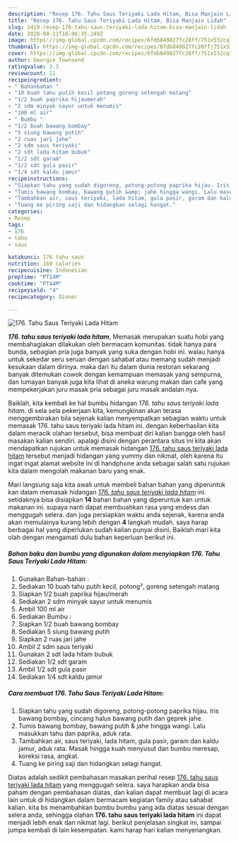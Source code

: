 ```yaml
---
description: "Resep 176. Tahu Saus Teriyaki Lada Hitam, Bisa Manjain Lidah"
title: "Resep 176. Tahu Saus Teriyaki Lada Hitam, Bisa Manjain Lidah"
slug: 1419-resep-176-tahu-saus-teriyaki-lada-hitam-bisa-manjain-lidah
date: 2020-08-11T10:08:35.249Z
image: https://img-global.cpcdn.com/recipes/6fdb849827fc28ff/751x532cq70/176-tahu-saus-teriyaki-lada-hitam-foto-resep-utama.jpg
thumbnail: https://img-global.cpcdn.com/recipes/6fdb849827fc28ff/751x532cq70/176-tahu-saus-teriyaki-lada-hitam-foto-resep-utama.jpg
cover: https://img-global.cpcdn.com/recipes/6fdb849827fc28ff/751x532cq70/176-tahu-saus-teriyaki-lada-hitam-foto-resep-utama.jpg
author: Georgie Townsend
ratingvalue: 3.3
reviewcount: 11
recipeingredient:
- " Bahanbahan "
- "10 buah tahu putih kecil potong goreng setengah matang"
- "1/2 buah paprika hijaumerah"
- "2 sdm minyak sayur untuk menumis"
- "100 ml air"
- " Bumbu "
- "1/2 buah bawang bombay"
- "5 siung bawang putih"
- "2 ruas jari jahe"
- "2 sdm saus teriyaki"
- "2 sdt lada hitam bubuk"
- "1/2 sdt garam"
- "1/2 sdt gula pasir"
- "1/4 sdt kaldu jamur"
recipeinstructions:
- "Siapkan tahu yang sudah digoreng, potong-potong paprika hijau. Iris bawang bombay, cincang halus bawang putih dan geprek jahe."
- "Tumis bawang bombay, bawang putih &amp; jahe hingga wangi. Lalu masukkan tahu dan paprika, aduk rata."
- "Tambahkan air, saus teriyaki, lada hitam, gula pasir, garam dan kaldu jamur, aduk rata. Masak hingga kuah menyusut dan bumbu meresap, koreksi rasa, angkat."
- "Tuang ke piring saji dan hidangkan selagi hangat."
categories:
- Resep
tags:
- 176
- tahu
- saus

katakunci: 176 tahu saus 
nutrition: 169 calories
recipecuisine: Indonesian
preptime: "PT14M"
cooktime: "PT44M"
recipeyield: "4"
recipecategory: Dinner

---
```



![176. Tahu Saus Teriyaki Lada Hitam](https://img-global.cpcdn.com/recipes/6fdb849827fc28ff/751x532cq70/176-tahu-saus-teriyaki-lada-hitam-foto-resep-utama.jpg)

<b><i>176. tahu saus teriyaki lada hitam</i></b>, Memasak merupakan suatu hobi yang membahagiakan dilakukan oleh bermacam komunitas. tidak hanya para bunda, sebagian pria juga banyak yang suka dengan hobi ini. walau hanya untuk sekedar seru seruan dengan sahabat atau memang sudah menjadi kesukaan dalam dirinya. maka dari itu dalam dunia restoran sekarang banyak ditemukan cowok dengan kemampuan memasak yang sempurna, dan lumayan banyak juga kita lihat di aneka warung makan dan cafe yang mempekerjakan juru masak pria sebagai juru masak andalan nya.

Baiklah, kita kembali ke hal bumbu hidangan <i>176. tahu saus teriyaki lada hitam</i>. di sela sela pekerjaan kita, kemungkinan akan terasa menggembirakan bila sejenak kalian menyempatkan sebagian waktu untuk memasak 176. tahu saus teriyaki lada hitam ini. dengan keberhasilan kita dalam meracik olahan tersebut, bisa membuat diri kalian bangga oleh hasil masakan kalian sendiri. apalagi disini dengan perantara situs ini kita akan mendapatkan rujukan untuk memasak hidangan <u>176. tahu saus teriyaki lada hitam</u> tersebut menjadi hidangan yang yummy dan nikmat, oleh karena itu ingat ingat alamat website ini di handphone anda sebagai salah satu rujukan kita dalam mengolah makanan baru yang enak.




Mari langsung saja kita awali untuk membeli bahan bahan yang diperuntuk kan dalam memasak hidangan <u><i>176. tahu saus teriyaki lada hitam</i></u> ini. setidaknya bisa disiapkan <b>14</b> bahan bahan yang diperuntuk kan untuk makanan ini. supaya nanti dapat membuahkan rasa yang endess dan menggugah selera. dan juga persiapkan waktu anda sejenak, karena anda akan memulainya kurang lebih dengan <b>4</b> langkah mudah. saya harap berbagai hal yang diperlukan sudah kalian punyai disini, Baiklah mari kita olah dengan mengamati dulu bahan keperluan berikut ini.

<!--inarticleads1-->

##### Bahan baku dan bumbu yang digunakan dalam menyiapkan 176. Tahu Saus Teriyaki Lada Hitam:

1. Gunakan  Bahan-bahan :
1. Sediakan 10 buah tahu putih kecil, potong², goreng setengah matang
1. Siapkan 1/2 buah paprika hijau/merah
1. Sediakan 2 sdm minyak sayur untuk menumis
1. Ambil 100 ml air
1. Sediakan  Bumbu :
1. Siapkan 1/2 buah bawang bombay
1. Sediakan 5 siung bawang putih
1. Siapkan 2 ruas jari jahe
1. Ambil 2 sdm saus teriyaki
1. Gunakan 2 sdt lada hitam bubuk
1. Sediakan 1/2 sdt garam
1. Ambil 1/2 sdt gula pasir
1. Sediakan 1/4 sdt kaldu jamur




<!--inarticleads2-->

##### Cara membuat 176. Tahu Saus Teriyaki Lada Hitam:

1. Siapkan tahu yang sudah digoreng, potong-potong paprika hijau. Iris bawang bombay, cincang halus bawang putih dan geprek jahe.
1. Tumis bawang bombay, bawang putih &amp; jahe hingga wangi. Lalu masukkan tahu dan paprika, aduk rata.
1. Tambahkan air, saus teriyaki, lada hitam, gula pasir, garam dan kaldu jamur, aduk rata. Masak hingga kuah menyusut dan bumbu meresap, koreksi rasa, angkat.
1. Tuang ke piring saji dan hidangkan selagi hangat.




Diatas adalah sedikit pembahasan masakan perihal resep <u>176. tahu saus teriyaki lada hitam</u> yang menggugah selera. saya harapkan anda bisa paham dengan pembahasan diatas, dan kalian dapat membuat lagi di acara lain untuk di hidangkan dalam bermacam kegiatan family atau sahabat kalian. kita bs menambahkan bumbu bumbu yang ada diatas sesuai dengan selera anda, sehingga olahan <b>176. tahu saus teriyaki lada hitam</b> ini dapat menjadi lebih enak dan nikmat lagi. berikut penjelasan singkat ini, sampai jumpa kembali di lain kesempatan. kami harap hari kalian menyenangkan.
